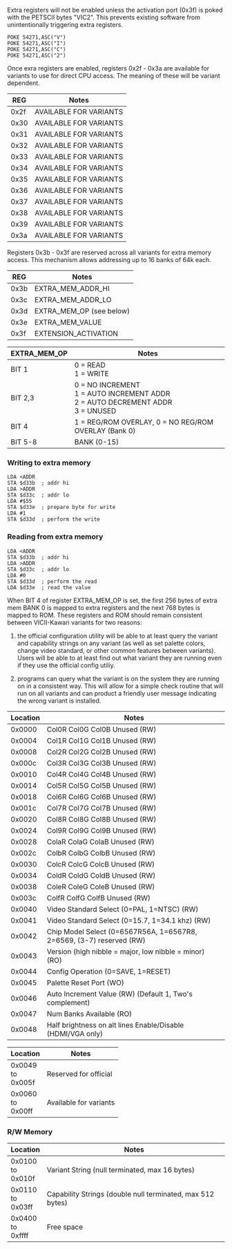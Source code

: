 Extra registers will not be enabled unless the activation port (0x3f)
is poked with the PETSCII bytes "VIC2".  This prevents existing software
from unintentionally triggering extra registers.

    POKE 54271,ASC("V")
    POKE 54271,ASC("I")
    POKE 54271,ASC("C")
    POKE 54271,ASC("2")

Once exra registers are enabled, registers 0x2f - 0x3a are available for
variants to use for direct CPU access.  The meaning of these will be variant
dependent.

REG | Notes
----|----------------------
0x2f|AVAILABLE FOR VARIANTS
0x30|AVAILABLE FOR VARIANTS
0x31|AVAILABLE FOR VARIANTS
0x32|AVAILABLE FOR VARIANTS
0x33|AVAILABLE FOR VARIANTS
0x34|AVAILABLE FOR VARIANTS
0x35|AVAILABLE FOR VARIANTS
0x36|AVAILABLE FOR VARIANTS
0x37|AVAILABLE FOR VARIANTS
0x38|AVAILABLE FOR VARIANTS
0x39|AVAILABLE FOR VARIANTS
0x3a|AVAILABLE FOR VARIANTS

Registers 0x3b - 0x3f are reserved across all variants for extra memory
access.  This mechanism allows addressing up to 16 banks of 64k each.

REG | Notes
----|----------------------
0x3b|EXTRA_MEM_ADDR_HI
0x3c|EXTRA_MEM_ADDR_LO
0x3d|EXTRA_MEM_OP (see below)
0x3e|EXTRA_MEM_VALUE
0x3f|EXTENSION_ACTIVATION

EXTRA_MEM_OP            | Notes
------------------------|------
BIT 1                   | 0 = READ<br>1 = WRITE
BIT 2,3                 | 0 = NO INCREMENT<br>1 = AUTO INCREMENT ADDR<br>2 = AUTO DECREMENT ADDR<br>3 = UNUSED
BIT 4                   | 1 = REG/ROM OVERLAY, 0 = NO REG/ROM OVERLAY (Bank 0)
BIT 5-8                 | BANK (0-15)

### Writing to extra memory
    LDA <ADDR
    STA $d33b  ; addr hi
    LDA >ADDR
    STA $d33c  ; addr lo
    LDA #$55
    STA $d33e  ; prepare byte for write
    LDA #1
    STA $d33d  ; perform the write

### Reading from extra memory
    LDA <ADDR
    STA $d33b  ; addr hi
    LDA >ADDR
    STA $d33c  ; addr lo
    LDA #0
    STA $d33d  ; perform the read
    LDA $d33e  ; read the value
   
When BIT 4 of register EXTRA_MEM_OP is set, the first 256 bytes
of extra mem BANK 0 is mapped to extra registers and the next 768 bytes
is mapped to ROM. These registers and ROM should remain consistent between
VICII-Kawari variants for two reasons: 

1) the official configuration utility will be able to at
least query the variant and capability strings on any
variant (as well as set palette colors, change video
standard, or other common features between variants).
Users will be able to at least find out what variant
they are running even if they use the official config
utiliy.

2) programs can query what the variant is on the system
they are running on in a consistent way. This will allow
for a simple check routine that will run on all variants
and can product a friendly user message indicating the
wrong variant is installed.

Location  | Notes
----------|------------------------------
0x0000    | Col0R Col0G Col0B Unused (RW)
0x0004    | Col1R Col1G Col1B Unused (RW)
0x0008    | Col2R Col2G Col2B Unused (RW)
0x000c    | Col3R Col3G Col3B Unused (RW)
0x0010    | Col4R Col4G Col4B Unused (RW)
0x0014    | Col5R Col5G Col5B Unused (RW)
0x0018    | Col6R Col6G Col6B Unused (RW)
0x001c    | Col7R Col7G Col7B Unused (RW)
0x0020    | Col8R Col8G Col8B Unused (RW)
0x0024    | Col9R Col9G Col9B Unused (RW)
0x0028    | ColaR ColaG ColaB Unused (RW)
0x002c    | ColbR ColbG ColbB Unused (RW)
0x0030    | ColcR ColcG ColcB Unused (RW)
0x0034    | ColdR ColdG ColdB Unused (RW)
0x0038    | ColeR ColeG ColeB Unused (RW)
0x003c    | ColfR ColfG ColfB Unused (RW)
0x0040    | Video Standard Select (0=PAL, 1=NTSC) (RW)
0x0041    | Video Standard Select (0=15.7, 1=34.1 khz) (RW)
0x0042    | Chip Model Select (0=6567R56A, 1=6567R8, 2=6569, (3-7) reserved (RW)
0x0043    | Version (high nibble = major, low nibble = minor) (RO)
0x0044    | Config Operation (0=SAVE, 1=RESET)
0x0045    | Palette Reset Port (WO)
0x0046    | Auto Increment Value (RW) (Default 1, Two's complement)
0x0047    | Num Banks Available (RO)
0x0048    | Half brightness on alt lines Enable/Disable (HDMI/VGA only)

Location  | Notes
----------|------------------------------
0x0049<br>to<br>0x005f | Reserved for official
0x0060<br>to<br>0x00ff | Available for variants

### R/W Memory

Location               | Notes
-----------------------|------------------------------
0x0100<br>to<br>0x010f | Variant String (null terminated, max 16 bytes)
0x0110<br>to<br>0x03ff | Capability Strings (double null terminated, max 512 bytes)
0x0400<br>to<br>0xffff | Free space
